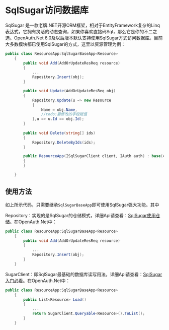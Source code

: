 # SqlSugar访问数据库

SqlSugar 是一款老牌.NET开源ORM框架，相对于EntityFramework复杂的Linq表达式，它拥有灵活的动态查询，如果你喜欢直接码Sql，那么它是你的不二之选。OpenAuth.Net 6.0及以后版本默认支持使用SqlSugar方式访问数据库。目前大多数模块都已使用SqlSugar的方式，这里以资源管理为例：

```csharp
public class ResourceApp:SqlSugarBaseApp<Resource>
    {
        public void Add(AddOrUpdateResReq resource)
        {
            ...
            Repository.Insert(obj);
        }

        public void Update(AddOrUpdateResReq obj)
        {
            Repository.Update(u => new Resource
            {
                Name = obj.Name,
                //todo:要修改的字段赋值
            },u => u.Id == obj.Id);
        }
       
        public void Delete(string[] ids)
        {
            Repository.DeleteByIds(ids);
        }

        public ResourceApp(ISqlSugarClient client, IAuth auth) : base(client, auth)
        {
        }

    }
```


## 使用方法

如上所示代码，只需要继承`SqlSugarBaseApp`即可使用SqlSugar强大功能。其中

Repository：实现的是SqlSugar的仓储模式，详细Api请查看：[SqlSugar使用仓储](https://www.donet5.com/Home/Doc?typeId=1228)。在OpenAuth.Net中：
```csharp
public class ResourceApp:SqlSugarBaseApp<Resource>
    {
        public void Add(AddOrUpdateResReq resource)
        {
            ...
            Repository.Insert(obj);
        }
    }
```

SugarClient：即SqlSugar最基础的数据库读写用法。详细Api请查看：[SqlSugar入门必看](https://www.donet5.com/Home/Doc?typeId=1181)。在OpenAuth.Net中：
```csharp
public class ResourceApp:SqlSugarBaseApp<Resource>
    {
        public List<Resource> Load()
        {
            ...
            return SugarClient.Queryable<Resource>().ToList();
        }
    }
```


